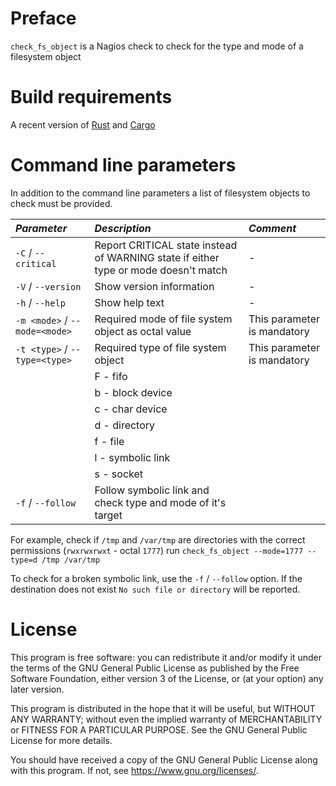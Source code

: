# Preface
`check_fs_object` is a Nagios check to check for the type and mode of a filesystem object

# Build requirements
A recent version of [Rust](https://www.rust-lang.org) and [Cargo](https://crates.io/)

# Command line parameters
In addition to the command line parameters a list of filesystem objects to check must be provided.

| *Parameter* | *Description* | *Comment* |
|:------------|:--------------|:----------|
| `-C` / `--critical` | Report CRITICAL state instead of WARNING state if either type or mode doesn't match | - |
| `-V` / `--version` | Show version information | - |
| `-h` / `--help` | Show help text | - |
| `-m <mode>` / `--mode=<mode>` | Required mode of file system object as octal value | This parameter is mandatory |
| `-t <type>` / `--type=<type>` | Required type of file system object | This parameter is mandatory |
|                               |  F - fifo | |
|                               |  b - block device |  |
|                               |  c - char device |  |
|                               |  d - directory |  |
|                               |  f - file |  |
|                               |  l - symbolic link |  |
|                               |  s - socket |  |
| `-f` / `--follow`             | Follow symbolic link and check type and mode of it's target | |


For example, check if `/tmp` and `/var/tmp` are directories with the correct permissions (`rwxrwxrwxt` - octal `1777`) run `check_fs_object --mode=1777 --type=d /tmp /var/tmp`

To check for a broken symbolic link, use the `-f` / `--follow` option. If the destination does not exist `No such file or directory` will be reported.

# License
This program is free software: you can redistribute it and/or modify
it under the terms of the GNU General Public License as published by
the Free Software Foundation, either version 3 of the License, or
(at your option) any later version.

This program is distributed in the hope that it will be useful,
but WITHOUT ANY WARRANTY; without even the implied warranty of
MERCHANTABILITY or FITNESS FOR A PARTICULAR PURPOSE.  See the
GNU General Public License for more details.

You should have received a copy of the GNU General Public License
along with this program.  If not, see <https://www.gnu.org/licenses/>.


